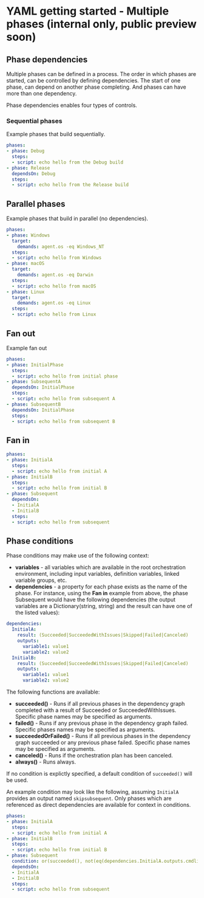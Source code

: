 # YAML getting started - Multiple phases (internal only, public preview soon)

## Phase dependencies

Multiple phases can be defined in a process. The order in which phases are started, can be controlled by defining dependencies. The start of one phase, can depend on another phase completing. And phases can have more than one dependency.

Phase dependencies enables four types of controls.

### Sequential phases

Example phases that build sequentially.

```yaml
phases:
- phase: Debug
  steps:
  - script: echo hello from the Debug build
- phase: Release
  dependsOn: Debug
  steps:
  - script: echo hello from the Release build
```

## Parallel phases

Example phases that build in parallel (no dependencies).

```yaml
phases:
- phase: Windows
  target:
    demands: agent.os -eq Windows_NT
  steps:
  - script: echo hello from Windows
- phase: macOS
  target:
    demands: agent.os -eq Darwin
  steps:
  - script: echo hello from macOS
- phase: Linux
  target:
    demands: agent.os -eq Linux
  steps:
  - script: echo hello from Linux
```

## Fan out

Example fan out

```yaml
phases:
- phase: InitialPhase
  steps:
  - script: echo hello from initial phase
- phase: SubsequentA
  dependsOn: InitialPhase
  steps:
  - script: echo hello from subsequent A
- phase: SubsequentB
  dependsOn: InitialPhase
  steps:
  - script: echo hello from subsequent B
```

## Fan in

```yaml
phases:
- phase: InitialA
  steps:
  - script: echo hello from initial A
- phase: InitialB
  steps:
  - script: echo hello from initial B
- phase: Subsequent
  dependsOn:
  - InitialA
  - InitialB
  steps:
  - script: echo hello from subsequent
```

## Phase conditions

Phase conditions may make use of the following context:

* **variables** - all variables which are available in the root orchestration environment, including input variables, definition variables, linked variable groups, etc.
* **dependencies** - a property for each phase exists as the name of the phase. For instance, using the **Fan in** example from above, the phase Subsequent would have the following dependencies (the output variables are a Dictionary(string, string) and the result can have one of the listed values):

```yaml
dependencies:
  InitialA:
    result: (Succeeded|SucceededWithIssues|Skipped|Failed|Canceled)
    outputs:
      variable1: value1
      variable2: value2
  InitialB:
    result: (Succeeded|SucceededWithIssues|Skipped|Failed|Canceled)
    outputs:
      variable1: value1
      variable2: value2
```

The following functions are available:

* **succeeded()** - Runs if all previous phases in the dependency graph completed with a result of Succeeded or SucceededWithIssues. Specific phase names may be specified as arguments.
* **failed()** - Runs if any previous phase in the dependency graph failed. Specific phases names may be specified as arguments.
* **succeededOrFailed()** - Runs if all previous phases in the dependency graph succeeded or any previous phase failed. Specific phase names may be specified as arguments.
* **canceled()** - Runs if the orchestration plan has been canceled. 
* **always()** - Runs always.

If no condition is explictly specified, a default condition of ```succeeded()``` will be used.

An example condition may look like the following, assuming ```InitialA``` provides an output named ```skipsubsequent```. Only phases which are referenced as direct dependencies are available for context in conditions.

```yaml
phases:
- phase: InitialA
  steps:
  - script: echo hello from initial A
- phase: InitialB
  steps:
  - script: echo hello from initial B
- phase: Subsequent
  condition: or(succeeded(), not(eq(dependencies.InitialA.outputs.cmdline.skipsubsequent, 'true')))
  dependsOn:
  - InitialA
  - InitialB
  steps:
  - script: echo hello from subsequent
```

